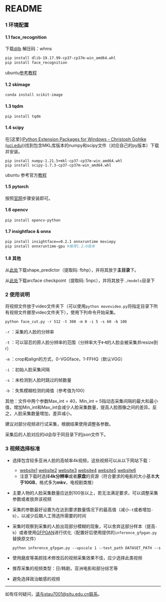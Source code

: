 # README

### 1 环境配置

#### 1.1 face_recognition

下载[dilb](https://pan.baidu.com/s/15bQ2vEU9pJUgwjNiQTNMmw) 解压码：whms

```makefile
pip install dlib-19.17.99-cp37-cp37m-win_amd64.whl
pip install face_recognition
```
ubuntu[参考教程](https://www.zhihu.com/question/34524316/answer/182278536)
#### 1.2 skimage

```makefile
conda install scikit-image
```

#### 1.3 tqdm

```
pip install tqdm
```

#### 1.4 scipy

在[这里]([Python Extension Packages for Windows - Christoph Gohlke (uci.edu)](https://www.lfd.uci.edu/~gohlke/pythonlibs/))找到包含MKL库版本的numpy和scipy文件（对应自己的py版本）下载并安装。

```
pip install numpy-1.21.5+mkl-cp37-cp37m-win_amd64.whl
pip install scipy-1.7.3-cp37-cp37m-win_amd64.whl
```
ubuntu 参考官方[教程](https://scipy.org/install/#ubuntu-and-debian)
#### 1.5 pytorch

按照[官网](https://pytorch.org/)步骤安装即可。

#### 1.6 opencv

```
pip install opencv-python
```

#### **1.7** insightface & onnx

```makefile
pip install insightface==0.2.1 onnxruntime moviepy
pip install onnxruntime-gpu #推荐1.2.0版本
```

#### 1.8 其他

从[此处](https://pan.baidu.com/s/114OSFzWFTcybptxSGUMXIQ)下载shape_predictor（提取码: fbhp），并将其放于**主目录**下。

从[此处](https://pan.baidu.com/s/1wPWBEibxtblB_RNSxY84uw )下载arcface checkpoint（提取码: 5npc），并将其放于`./models`目录下

### 2 使用说明

将视频文件放于video文件夹下（可以使用`python movevideo.py`将指定目录下所有视频文件挪至video文件夹下），使用下列命令开始采集。

```makefile
python face_cut.py -r 512 -t 300 -m 0 -i 5 -s 60 -b 100
```

`-r` ：采集的人脸的分辨率

`-t` ：可以容忍的原人脸分辨率的范围（分辨率大于**r-t**的人脸会被采集并resize到r）

`-m` ：crop和align的方式，0-VGGface，1-FFHQ（默认VGG）

`-i` ：初始人脸采集间隔

`-s` ：未检测到人脸时跳过的帧数量

`-b` ：失焦模糊检测的阈值（参考值为100）

其他：文件中两个参数Max_int = 40，Min_int = 5指动态采集间隔的最大和最小值，增加Min_int和Max_int会减少人脸采集数量，提高人脸图像之间的差异。反之，人脸采集数量增加，差异减小。

建议对部分视频进行试采集，根据结果使用调整各参数。

采集后的人脸对应的id会存于同目录下的json文件下。

### 3 视频选择标准

- 选择包含较多亚洲人脸的高帧率4k视频，这些视频可以从以下网站下载：

  - [website1](https://www.bugutv.cn/) 	[website2](https://www.gaoqingw.com/) 	[website3](https://gaoqing.fm/) 	[website4](http://www.yinfans.me/) 	[website5](https://www.mypianku.net/)	[website6](https://rarbgmirror.org/)
  - 注意下载时选择**4k分辨率**或者**原盘**的资源（符合要求的电影的大小基本**大于10GB**，格式多为**mkv**，电视剧类推）

- 主要人物的人脸采集数量应达到100张以上，若无法满足要求，可以调整采集参数或者放弃该视频

- 采集的参数最好设置为在达到要求数量情况下的最高值（减小`-t`或者增加`-b`），以减少后期人工筛选所需要的时间

- 采集时观察到采集的人脸出现部分模糊的现象，可以舍弃这部分样本（提高`-b`）或者使用[GFPGAN](https://github.com/TencentARC/GFPGAN)进行优化（配置好后使用提供的`inference_gfpgan.py `替换原文件）

  ```makefile
  python inference_gfpgan.py --upscale 1 --test_path DATASET_PATH --save_root SAVE_PATH
  ```

- 使用磨皮等美颜技术修改后的视频采集效果不佳，应少选择此类视频

- 推荐采集的视频类型：日/韩剧，亚洲电影和部分综艺等

- 避免选择政治敏感的视频

------

如有任何疑问，请与stau7001@sjtu.edu.cn联系。

